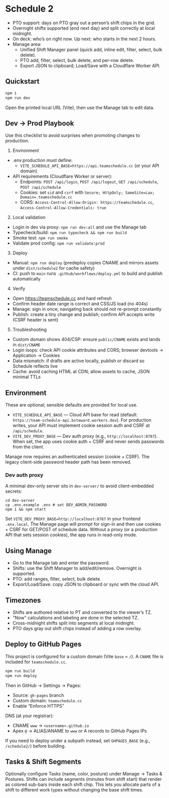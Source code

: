 # Schedule 2

- PTO support: days on PTO gray out a person’s shift chips in the grid.
- Overnight shifts supported (end next day) and split correctly at local midnight.
- On deck: who’s on right now. Up next: who starts in the next 2 hours.
- Manage area:
	- Unified Shift Manager panel (quick add, inline edit, filter, select, bulk delete).
	- PTO add, filter, select, bulk delete, and per-row delete.
	- Export JSON to clipboard; Load/Save with a Cloudflare Worker API.

## Quickstart

```bash
npm i
npm run dev
```

Open the printed local URL (Vite), then use the Manage tab to edit data.

## Dev → Prod Playbook

Use this checklist to avoid surprises when promoting changes to production.

1) Environment
- .env.production must define:
	- `VITE_SCHEDULE_API_BASE=https://api.teamschedule.cc` (or your API domain)
- API requirements (Cloudflare Worker or server):
	- Endpoints: `POST /api/login`, `POST /api/logout`, `GET /api/schedule`, `POST /api/schedule`
	- Cookies: set `sid` and `csrf` with `Secure; HttpOnly; SameSite=Lax; Domain=.teamschedule.cc`
	- CORS: `Access-Control-Allow-Origin: https://teamschedule.cc`, `Access-Control-Allow-Credentials: true`

2) Local validation
- Login in dev via proxy: `npm run dev:all` and use the Manage tab
- Typecheck/build: `npm run typecheck && npm run build`
- Smoke test: `npm run smoke`
- Validate prod config: `npm run validate:prod`

3) Deploy
- Manual: `npm run deploy` (predeploy copies CNAME and mirrors assets under `dist/schedule2` for cache safety)
- CI: push to `main` runs `.github/workflows/deploy.yml` to build and publish automatically

4) Verify
- Open https://teamschedule.cc and hard refresh
- Confirm header date range is correct and CSS/JS load (no 404s)
- Manage: sign in once; navigating back should not re-prompt constantly
- Publish: create a tiny change and publish; confirm API accepts write (CSRF header is sent)

5) Troubleshooting
- Custom domain shows 404/CSP: ensure `public/CNAME` exists and lands in `dist/CNAME`
- Login loops: check API cookie attributes and CORS; browser devtools → Application → Cookies
- Data mismatch: if drafts are active locally, publish or discard so Schedule reflects live
- Cache: avoid caching HTML at CDN; allow assets to cache, JSON minimal TTLs


## Environment

These are optional; sensible defaults are provided for local use.

- `VITE_SCHEDULE_API_BASE` — Cloud API base for read (default: `https://team-schedule-api.bsteward.workers.dev`). For production writes, your API must implement cookie session auth and CSRF at `/api/schedule`.
- `VITE_DEV_PROXY_BASE` — Dev auth proxy (e.g., `http://localhost:8787`). When set, the app uses cookie auth + CSRF and never sends passwords from the client.

Manage now requires an authenticated session (cookie + CSRF). The legacy client-side password header path has been removed.

### Dev auth proxy

A minimal dev-only server sits in `dev-server/` to avoid client-embedded secrets:

```
cd dev-server
cp .env.example .env # set DEV_ADMIN_PASSWORD
npm i && npm start
```

Set `VITE_DEV_PROXY_BASE=http://localhost:8787` in your frontend `.env.local`. The Manage page will prompt for sign-in and then use cookies + CSRF for GET/POST of schedule data. Without a proxy (or a production API that sets session cookies), the app runs in read-only mode.

## Using Manage

- Go to the Manage tab and enter the password.
- Shifts: use the Shift Manager to add/edit/remove. Overnight is supported.
- PTO: add ranges, filter, select, bulk delete.
- Export/Load/Save: copy JSON to clipboard or sync with the cloud API.

## Timezones

- Shifts are authored relative to PT and converted to the viewer’s TZ.
- "Now" calculations and labeling are done in the selected TZ.
- Cross-midnight shifts split into segments at local midnight.
- PTO days gray out shift chips instead of adding a row overlay.

## Deploy to GitHub Pages

This project is configured for a custom domain (Vite `base` = `/`). A `CNAME` file is included for `teamschedule.cc`.

```bash
npm run build
npm run deploy
```

Then in GitHub → Settings → Pages:
- Source: `gh-pages` branch
- Custom domain: `teamschedule.cc`
- Enable “Enforce HTTPS”

DNS (at your registrar):
- CNAME `www` → `<username>.github.io`
- Apex `@` → ALIAS/ANAME to `www` or A records to GitHub Pages IPs

If you need to deploy under a subpath instead, set `GHPAGES_BASE` (e.g., `/schedule2/`) before building.

## Tasks & Shift Segments

Optionally configure Tasks (name, color, posture) under Manage → Tasks & Postures. Shifts can include segments (minutes from shift start) that render as colored sub-bars inside each shift chip. This lets you allocate parts of a shift to different work types without changing the base shift times.
